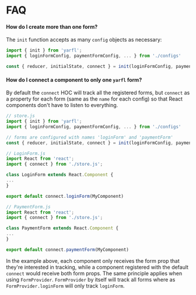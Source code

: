 
# FAQ

#### How do I create more than one form?

The `init` function accepts as many `config` objects as necessary:

```javascript
import { init } from 'yarfl';
import { loginFormConfig, paymentFormConfig, ... } from './configs'

const { reducer, initialState, connect } = init(loginFormConfig, paymentFormConfig, ...);
```

#### How do I connect a component to only one `yarfl` form?

By default the `connect` HOC will track all the registered forms, but `connect` as a property for each form (same as the `name` for each config) so that React components don't have to listen to everything.

```javascript
// store.js
import { init } from 'yarfl';
import { loginFormConfig, paymentFormConfig, ... } from './configs'

// forms are configured with names 'loginForm' and 'paymentForm'
const { reducer, initialState, connect } = init(loginFormConfig, paymentFormConfig, ...);
```

```javascript
// LoginForm.js
import React from 'react';
import { connect } from './store.js';

class LoginForm extends React.Component {
...
}

export default connect.loginForm(MyComponent)
```

```javascript
// PaymentForm.js
import React from 'react';
import { connect } from './store.js';

class PaymentForm extends React.Component {
...
}

export default connect.paymentForm(MyComponent)
```

In the example above, each component only receives the form prop that they're interested in tracking, while a component registered with the default `connect` would receive both form props. The same principle applies when using `FormProvider`. `FormProvider` by itself will track all forms where as `FormProvider.loginForm` will only track `loginForm`.
